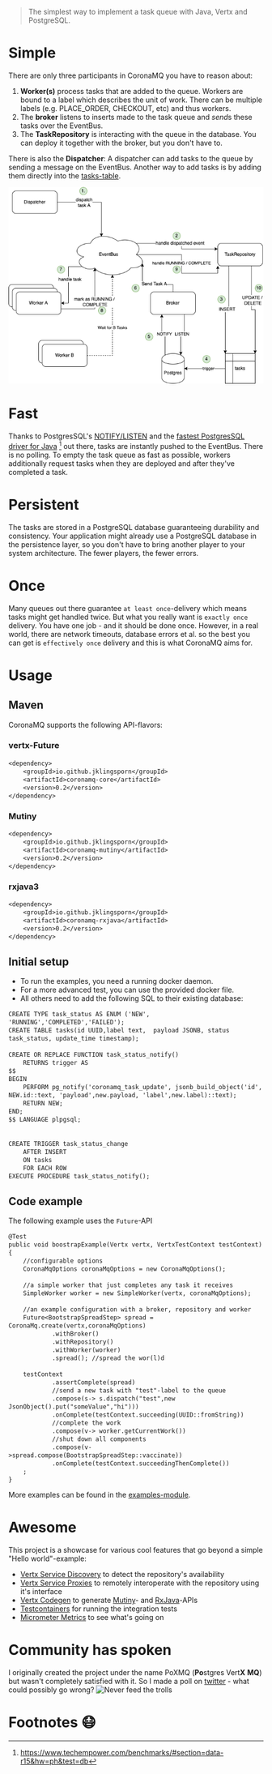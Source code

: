 >The simplest way to implement a task queue with Java, Vertx and PostgreSQL. 

# Simple
There are only three participants in CoronaMQ you have to reason about:
1. **Worker(s)** process tasks that are added to the queue. Workers are bound to a label which describes the unit of work.
There can be multiple labels (e.g. PLACE_ORDER, CHECKOUT, etc) and thus workers.
2. The **broker** listens to inserts made to the task queue and *send*s these tasks over the EventBus. 
3. The **TaskRepository** is interacting with the queue in the database. You can deploy it together with the broker, 
but you don't have to.

There is also the **Dispatcher**: A dispatcher can add tasks to the queue by sending a message on the EventBus. Another
way to add tasks is by adding them directly into the [tasks-table](#initial-setup). 


![Corona MQ Overview](doc/img/CoronaMQOverview.png?raw=true "Corona MQ Overview")

# Fast 
Thanks to PostgresSQL's [NOTIFY/LISTEN](https://www.postgresql.org/docs/current/sql-notify.html) and the
[fastest PostgresSQL driver for Java](https://github.com/eclipse-vertx/vertx-sql-client) [^1] 
out there, tasks are instantly pushed to the EventBus. There is no polling. To empty the task queue as fast as possible, 
workers additionally request tasks when they are deployed and after they've completed a task.

# Persistent 
The tasks are stored in a PostgreSQL database guaranteeing durability and consistency. Your application might already 
use a PostgreSQL database in the persistence layer, so you don't have to bring another player to your system architecture.
The fewer players, the fewer errors.  

# Once
Many queues out there guarantee `at least once`-delivery which means tasks might get handled twice. But what you really want 
is `exactly once` delivery. You have one job - and it should be done once. However, in a real world, there are network timeouts, 
database errors et al. so the best you can get is `effectively once` delivery and this is what CoronaMQ aims for.

# Usage 

## Maven
CoronaMQ supports the following API-flavors:

### vertx-Future
```
<dependency>
    <groupId>io.github.jklingsporn</groupId>
    <artifactId>coronamq-core</artifactId>
    <version>0.2</version>
</dependency>
```
### Mutiny
```
<dependency>
    <groupId>io.github.jklingsporn</groupId>
    <artifactId>coronamq-mutiny</artifactId>
    <version>0.2</version>
</dependency>
```
### rxjava3
```
<dependency>
    <groupId>io.github.jklingsporn</groupId>
    <artifactId>coronamq-rxjava</artifactId>
    <version>0.2</version>
</dependency>
```

## Initial setup
- To run the examples, you need a running docker daemon.
- For a more advanced test, you can use the provided docker file.
- All others need to add the following SQL to their existing database:
```
CREATE TYPE task_status AS ENUM ('NEW', 'RUNNING','COMPLETED','FAILED');
CREATE TABLE tasks(id UUID,label text, 	payload JSONB, status task_status, update_time timestamp);

CREATE OR REPLACE FUNCTION task_status_notify()
	RETURNS trigger AS
$$
BEGIN
	PERFORM pg_notify('coronamq_task_update', jsonb_build_object('id', NEW.id::text, 'payload',new.payload, 'label',new.label)::text);
	RETURN NEW;
END;
$$ LANGUAGE plpgsql;


CREATE TRIGGER task_status_change
	AFTER INSERT
	ON tasks
	FOR EACH ROW
EXECUTE PROCEDURE task_status_notify();
``` 

## Code example

The following example uses the `Future`-API
```
@Test
public void boostrapExample(Vertx vertx, VertxTestContext testContext){
    //configurable options
    CoronaMqOptions coronaMqOptions = new CoronaMqOptions();
    
    //a simple worker that just completes any task it receives
    SimpleWorker worker = new SimpleWorker(vertx, coronaMqOptions);
    
    //an example configuration with a broker, repository and worker
    Future<BootstrapSpreadStep> spread = CoronaMq.create(vertx,coronaMqOptions)
            .withBroker()
            .withRepository()
            .withWorker(worker)
            .spread(); //spread the wor(l)d
            
    testContext
            .assertComplete(spread)
            //send a new task with "test"-label to the queue
            .compose(s-> s.dispatch("test",new JsonObject().put("someValue","hi")))
            .onComplete(testContext.succeeding(UUID::fromString))
            //complete the work
            .compose(v-> worker.getCurrentWork())
            //shut down all components
            .compose(v->spread.compose(BootstrapSpreadStep::vaccinate))
            .onComplete(testContext.succeedingThenComplete())
    ;
}
```
More examples can be found in the [examples-module](/coronamq-examples).

# Awesome
This project is a showcase for various cool features that go beyond a simple "Hello world"-example:
- [Vertx Service Discovery](https://vertx.io/docs/vertx-service-discovery/java/) to detect the repository's availability
- [Vertx Service Proxies](https://vertx.io/docs/vertx-service-proxy/java/) to remotely interoperate with the repository using
it's interface
- [Vertx Codegen](https://github.com/vert-x3/vertx-codegen) to generate [Mutiny](https://smallrye.io/smallrye-mutiny/)-
  and [RxJava](https://github.com/ReactiveX/RxJava)-APIs
- [Testcontainers](https://www.testcontainers.org/) for running the integration tests
- [Micrometer Metrics](https://vertx.io/docs/vertx-micrometer-metrics/java/) to see what's going on 

# Community has spoken
I originally created the project under the name PoXMQ (**Po**stgres Vert**X** **MQ**) but wasn't
completely satisfied with it. So I made a poll on [twitter](https://twitter.com/klingspoon/status/1245657559484076034) - what could possibly go wrong?
![Never feed the trolls](doc/img/NeverFeedTheTrolls.png?raw=true "never feed the trolls")

# Footnotes :mask:
[^1]: https://www.techempower.com/benchmarks/#section=data-r15&hw=ph&test=db